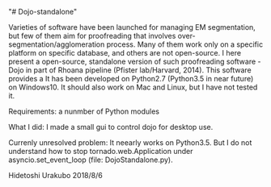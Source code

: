 "# Dojo-standalone"

Varieties of software have been launched for managing EM segmentation, but few of them aim for proofreading that involves over-segmentation/agglomeration process. Many of them work only on a specific platform on specific database, and others are not open-source.
I here present a open-source, standalone version of such proofreading software - Dojo in part of Rhoana pipeline (Pfister lab/Harvard, 2014). This software provides a 
It has been developed on Python2.7 (Python3.5 in near future) on Windows10. It should also work on Mac and Linux, but I have not tested it.


Requirements: a nunmber of Python modules


What I did:
I made a small gui to control dojo for desktop use.




Currenly unresolved problem:
It neearly works on Python3.5. But I do not understand how to stop tornado.web.Application under asyncio.set_event_loop (file: DojoStandalone.py).

Hidetoshi Urakubo
2018/8/6

